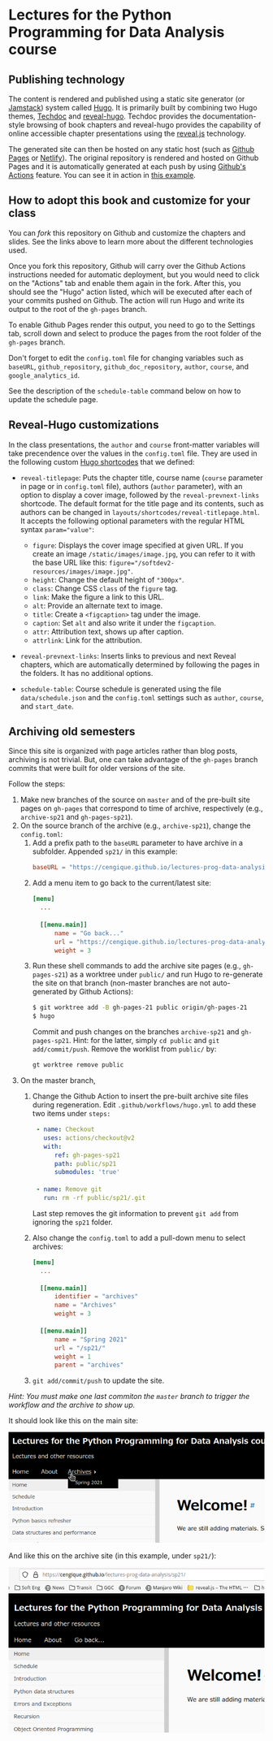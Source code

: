 # Lectures for the Python Programming for Data Analysis course

## Publishing technology

The content is rendered and published using a static site generator
(or [Jamstack](https://jamstack.org/)) system
called [Hugo](https://gohugo.io/). It is primarily built by combining
two Hugo
themes, [Techdoc](https://themes.gohugo.io/hugo-theme-techdoc/)
and [reveal-hugo](https://themes.gohugo.io/reveal-hugo/). Techdoc
provides the documentation-style browsing of book chapters and
reveal-hugo provides the capability of online accessible chapter
presentations using the [reveal.js](https://revealjs.com/) technology.

The generated site can then be hosted on any static host (such
as [Github Pages](https://pages.github.com/)
or [Netlify](https://www.netlify.com/)). The original repository is
rendered and hosted on Github Pages and it is automatically generated
at each push by
using [Github's Actions](https://github.com/features/actions)
feature. You can see it in action in
[this example](https://soft-eng-practicum.github.io/softdev2-resources/).

## How to adopt this book and customize for your class

You can _fork_ this repository on Github and customize the chapters and
slides. See the links above to learn more about the different
technologies used.

Once you fork this repository, Github will carry over the Github
Actions instructions needed for automatic deployment, but you would
need to click on the "Actions" tab and enable them again in the
fork. After this, you should see the "Hugo" action listed, which will
be executed after each of your commits pushed on Github. The action
will run Hugo and write its output to the root of the `gh-pages`
branch.

To enable Github Pages render this output, you need to go to the
Settings tab, scroll down and select to produce the pages from the
root folder of the `gh-pages` branch.

Don't forget to edit the `config.toml` file for changing variables
such as `baseURL`, `github_repository`, `github_doc_repository`,
`author`, `course`, and `google_analytics_id`.

See the description of the `schedule-table` command below on how to
update the schedule page.

## Reveal-Hugo customizations

In the class presentations, the `author` and `course` front-matter
variables will take precendence over the values in the `config.toml`
file. They are used in the following
custom
[Hugo shortcodes](https://gohugo.io/content-management/shortcodes/)
that we defined:

- `reveal-titlepage`: Puts the chapter title, course name (`course`
  parameter in page or in `config.toml` file), authors (`author`
  parameter), with an option to display a cover image, followed by the
  `reveal-prevnext-links` shortcode. The default format for the title
  page and its contents, such as authors can be changed in
  `layouts/shortcodes/reveal-titlepage.html`. It accepts the following
  optional parameters with the regular HTML syntax `param="value"`:
  - `figure`: Displays the cover image specified at given
    URL. If you create an image `/static/images/image.jpg`, you can
    refer to it with the base URL like this:
    `figure="/softdev2-resources/images/image.jpg"`.
  - `height`: Change the default height of `"300px"`.
  - `class`: Change CSS `class` of the `figure` tag.
  - `link`: Make the figure a link to this URL.
  - `alt`: Provide an alternate text to image.
  - `title`: Create a `<figcaption>` tag under the image.
  - `caption`: Set `alt` and also write it under the `figcaption`.
  - `attr`: Attribution text, shows up after caption.
  - `attrlink`: Link for the attribution.

- `reveal-prevnext-links`: Inserts links to previous and next Reveal
  chapters, which are automatically determined by following the pages
  in the folders. It has no additional options.

- `schedule-table`: Course schedule is generated using the file
`data/schedule.json` and the `config.toml` settings such as `author`,
`course`, and `start_date`.

## Archiving old semesters

Since this site is organized with page articles rather than blog
posts, archiving is not trivial. But, one can take advantage of the
`gh-pages` branch commits that were built for older versions of the
site. 

Follow the steps:

1. Make new branches of the source on `master` and of the pre-built site
   pages on `gh-pages` that correspond to time of archive,
   respectively (e.g., `archive-sp21` and `gh-pages-sp21`).
1. On the source branch of the archive (e.g., `archive-sp21`), change the `config.toml`:
   1. Add a prefix path to the `baseURL` parameter to have archive in
      a subfolder. Appended `sp21/` in this example:
      ```toml 
      baseURL = "https://cengique.github.io/lectures-prog-data-analysis/sp21"
      ```
   1. Add a menu item to go back to the current/latest site:
      ```toml
      [menu]
        ...
        
        [[menu.main]]
            name = "Go back..."
            url = "https://cengique.github.io/lectures-prog-data-analysis/" # relative doesn't work in deeper locations
            weight = 3
      ```
   1. Run these shell commands to add the archive site pages (e.g.,
      `gh-pages-s21`) as a worktree under `public/` and run Hugo to
      re-generate the site on that branch (non-master branches are not
      auto-generated by Github Actions):
      ```sh
      $ git worktree add -B gh-pages-21 public origin/gh-pages-21
      $ hugo
      ```
      Commit and push changes on the branches `archive-sp21` and
      `gh-pages-sp21`. Hint: for the latter, simply `cd public` and
      `git add/commit/push`.
      Remove the worklist from `public/` by:
      ```sh
      gt worktree remove public 
      ```
1. On the master branch, 
   1. Change the Github Action to insert the pre-built archive site
      files during regeneration. Edit `.github/workflows/hugo.yml` to
      add these two items under `steps:`
      ```yml
       - name: Checkout
         uses: actions/checkout@v2
         with:
            ref: gh-pages-sp21
            path: public/sp21
            submodules: 'true'

       - name: Remove git
         run: rm -rf public/sp21/.git
      ```
      Last step removes the git information to prevent `git add` from
      ignoring the `sp21` folder.
   
   1. Also change the `config.toml` to add a pull-down menu to select archives:
      ```toml
      [menu]
        ...
        
        [[menu.main]]
            identifier = "archives"
            name = "Archives"
            weight = 3
        
        [[menu.main]]
            name = "Spring 2021"
            url = "/sp21/"
            weight = 1
            parent = "archives"
      ```
   1. `git add/commit/push` to update the site.
   
*Hint: You must make one last commiton the `master` branch to trigger
the workflow and the archive to show up.*

It should look like this on the main site:

![Archive sub-menu](static/images/Screenshot-archive-submenu.png)

And like this on the archive site (in this example, under `sp21/`):

![Archive go back menu](static/images/Screenshot-archive-goback.png)

